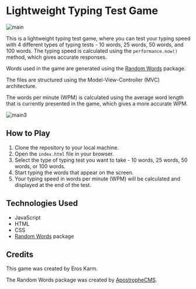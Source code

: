 # Lightweight Typing Test Game
![main](https://user-images.githubusercontent.com/48349453/226576755-9b2382a3-2220-4b80-b21f-63ff50525884.png)


This is a lightweight typing test game, where you can test your typing speed with 4 different types of typing tests - 10 words, 25 words, 50 words, and 100 words. The typing speed is calculated using the `performance.now()` method, which gives accurate responses.

Words used in the game are generated using the [Random Words](https://github.com/apostrophecms/random-words) package.

The files are structured using the Model-View-Controller (MVC) architecture.

The words per minute (WPM) is calculated using the average word length that is currently presented in the game, which gives a more accurate WPM.

![main3](https://user-images.githubusercontent.com/48349453/226577282-11a6458f-9e44-4b0a-be72-15cdccacaddc.png)


## How to Play

1. Clone the repository to your local machine.
2. Open the `index.html` file in your browser.
3. Select the type of typing test you want to take - 10 words, 25 words, 50 words, or 100 words.
4. Start typing the words that appear on the screen.
5. Your typing speed in words per minute (WPM) will be calculated and displayed at the end of the test.

## Technologies Used

- JavaScript
- HTML
- CSS
- [Random Words](https://github.com/apostrophecms/random-words) package

## Credits

This game was created by Eros Karm.

The Random Words package was created by [ApostropheCMS](https://github.com/apostrophecms).
